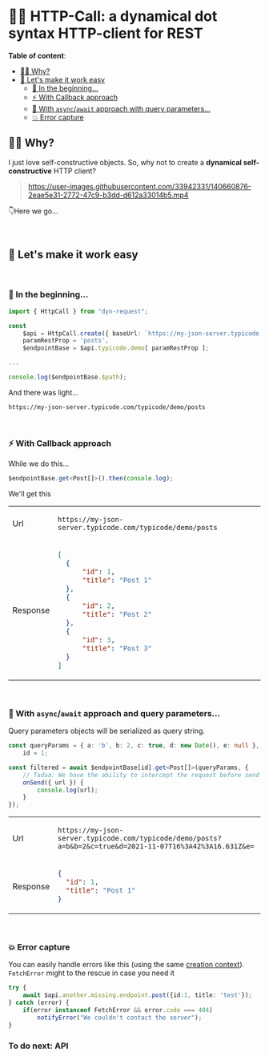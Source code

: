 # 🧙‍♂️ **HTTP-Call**: a dynamical dot syntax HTTP-client for REST

**Table of content**:
- [💁‍♂️ Why?](#️-why)
- [🔨 Let's make it work easy](#-lets-make-it-work-easy)
  - [📝 In the beginning...](#-in-the-beginning)
  - [⚡ With Callback approach](#-with-callback-approach)
  - [🍬 With `async`/`await` approach with query parameters...](#-with-asyncawait-approach-with-query-parameters)
  - [💥 Error capture](#-error-capture)

## 💁‍♂️ Why? 
I just love self-constructive objects. So, why not to create a **dynamical self-constructive** HTTP client?


>https://user-images.githubusercontent.com/33942331/140660876-2eae5e31-2772-47c9-b3dd-d612a33014b5.mp4


👇Here we go...


<br/>

## 🔨 Let's make it work easy
<br/>

### 📝 In the beginning...
```ts
import { HttpCall } from "dyn-request";

const 
    $api = HttpCall.create({ baseUrl: `https://my-json-server.typicode.com` }),
    paramRestProp = 'posts',
    $endpointBase = $api.typicode.demo[ paramRestProp ];

...

console.log($endpointBase.$path);
```
And there was light...
``` 
https://my-json-server.typicode.com/typicode/demo/posts
```
<br/>

### ⚡ With Callback approach

While we do this...
```ts
$endpointBase.get<Post[]>().then(console.log);
```
We'll get this
<table>
<tr>
<td>
  
  Url

</td>
<td>

  `https://my-json-server.typicode.com/typicode/demo/posts`

</td>
</tr>
<tr>
<td>
  
  Response
  
</td>
<td>

  ```json 
[
    {
        "id": 1,
        "title": "Post 1"
    },
    {
        "id": 2,
        "title": "Post 2"
    },
    {
        "id": 3,
        "title": "Post 3"
    }
]
```

</td>
</tr>
</table>

<br/>

  ### 🍬 With `async`/`await` approach and query parameters...

Query parameters objects will be serialized as query string.
```ts
const queryParams = { a: 'b', b: 2, c: true, d: new Date(), e: null },
    id = 1;

const filtered = await $endpointBase[id].get<Post[]>(queryParams, { 
    // Tadaa: We have the ability to intercept the request before send it... 👏👏👏
    onSend({ url }) { 
        console.log(url);
    }
});
```

<table>
<tr>
<td>
  
  Url

</td>
<td>

  ```https://my-json-server.typicode.com/typicode/demo/posts?a=b&b=2&c=true&d=2021-11-07T16%3A42%3A16.631Z&e=```

</td>
</tr>
<tr>
<td>
  
  Response
  
</td>
<td>

  ```json
{
    "id": 1,
    "title": "Post 1"
}
  ```

</td>
</tr>
</table>
<br/>

### 💥 Error capture

You can easily handle errors like this (using the same [creation context](#-in-the-beginning)). `FetchError` might to the rescue in case you need it

```ts
try {
    await $api.another.missing.endpoint.post({id:1, title: 'test'});
} catch (error) {
    if(error instanceof FetchError && error.code === 404)
        notifyError("We couldn't contact the server");
}
```

### To do next: API
